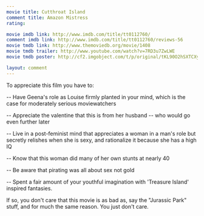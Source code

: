 ```yaml
---
movie title: Cutthroat Island
comment title: Amazon Mistress
rating: 

movie imdb link: http://www.imdb.com/title/tt0112760/
comment imdb link: http://www.imdb.com/title/tt0112760/reviews-56
movie tmdb link: http://www.themoviedb.org/movie/1408
movie tmdb trailer: http://www.youtube.com/watch?v=7RD3u7ZwLWE
movie tmdb poster: http://cf2.imgobject.com/t/p/original/tKL90O2hSXTCXyHxZ0G7AFXCv4b.jpg

layout: comment
---
```


To appreciate this film you have to:

-- Have Geena's role as Louise firmly planted in your mind, which is the case for moderately serious moviewatchers

-- Appreciate the valentine that this is from her husband -- who would go even further later

-- Live in a post-feminist mind that appreciates a woman in a man's role but secretly relishes when she is sexy, and rationalize it because she has a high IQ

-- Know that this woman did many of her own stunts at nearly 40

-- Be aware that pirating was all about sex not gold

-- Spent a fair amount of your youthful imagination with 'Treasure Island' inspired fantasies.

If so, you don't care that this movie is as bad as, say the "Jurassic Park" stuff, and for much the same reason. You just don't care.